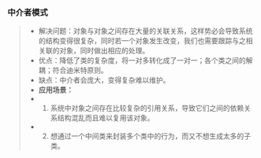 ### 中介者模式
> * 解决问题：对象与对象之间存在大量的关联关系，这样势必会导致系统的结构变得很复杂，同时若一个对象发生改变，我们也需要跟踪与之相关联的对象，同时做出相应的处理。
> * 优点：降低了类的复杂度，将一对多转化成了一对一；各个类之间的解耦；符合迪米特原则。
> * 缺点：中介者会庞大，变得复杂难以维护。
> * **应用场景：**
> * 1. 系统中对象之间存在比较复杂的引用关系，导致它们之间的依赖关系结构混乱而且难以复用该对象。 
> * 2. 想通过一个中间类来封装多个类中的行为，而又不想生成太多的子类。